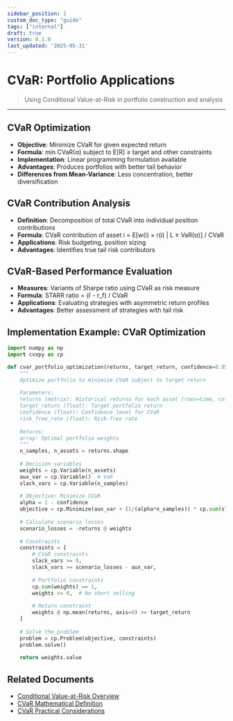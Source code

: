 ```yaml
---
sidebar_position: 1
custom_doc_type: "guide"
tags: ["internal"]
draft: true
version: 0.1.0
last_updated: '2025-05-31'
---
```


# CVaR: Portfolio Applications

> Using Conditional Value-at-Risk in portfolio construction and analysis

---

## CVaR Optimization

* **Objective**: Minimize CVaR for given expected return
* **Formula**: min CVaR(α) subject to E[R] ≥ target and other constraints
* **Implementation**: Linear programming formulation available
* **Advantages**: Produces portfolios with better tail behavior
* **Differences from Mean-Variance**: Less concentration, better diversification

## CVaR Contribution Analysis

* **Definition**: Decomposition of total CVaR into individual position contributions
* **Formula**: CVaR contribution of asset i = E[w(i) × r(i) | L ≥ VaR(α)] / CVaR
* **Applications**: Risk budgeting, position sizing
* **Advantages**: Identifies true tail risk contributors

## CVaR-Based Performance Evaluation

* **Measures**: Variants of Sharpe ratio using CVaR as risk measure
* **Formula**: STARR ratio = (r̄ - r_f) / CVaR
* **Applications**: Evaluating strategies with asymmetric return profiles
* **Advantages**: Better assessment of strategies with tail risk

## Implementation Example: CVaR Optimization

```python
import numpy as np
import cvxpy as cp

def cvar_portfolio_optimization(returns, target_return, confidence=0.95, risk_free_rate=0):
    """
    Optimize portfolio to minimize CVaR subject to target return
    
    Parameters:
    returns (matrix): Historical returns for each asset (rows=time, cols=assets)
    target_return (float): Target portfolio return
    confidence (float): Confidence level for CVaR
    risk_free_rate (float): Risk-free rate
    
    Returns:
    array: Optimal portfolio weights
    """
    n_samples, n_assets = returns.shape
    
    # Decision variables
    weights = cp.Variable(n_assets)
    aux_var = cp.Variable()  # VaR
    slack_vars = cp.Variable(n_samples)
    
    # Objective: Minimize CVaR
    alpha = 1 - confidence
    objective = cp.Minimize(aux_var + (1/(alpha*n_samples)) * cp.sum(slack_vars))
    
    # Calculate scenario losses
    scenario_losses = -returns @ weights
    
    # Constraints
    constraints = [
        # CVaR constraints
        slack_vars >= 0,
        slack_vars >= scenario_losses - aux_var,
        
        # Portfolio constraints
        cp.sum(weights) == 1,
        weights >= 0,  # No short selling
        
        # Return constraint
        weights @ np.mean(returns, axis=0) >= target_return
    ]
    
    # Solve the problem
    problem = cp.Problem(objective, constraints)
    problem.solve()
    
    return weights.value
```

## Related Documents

* [Conditional Value-at-Risk Overview](../conditional-value-at-risk.md)
* [CVaR Mathematical Definition](./cvar-mathematical-definition.md)
* [CVaR Practical Considerations](./cvar-practical-considerations.md)